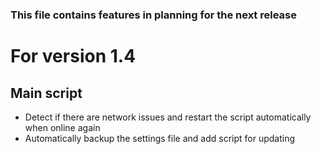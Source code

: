 ### This file contains features in planning for the next release

# For version 1.4

## Main script

* Detect if there are network issues and restart the script automatically when online again
* Automatically backup the settings file and add script for updating

